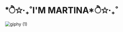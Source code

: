 <h1 align = "left"> *ੈ✩‧₊˚I'M MARTINA*ੈ✩‧₊˚ </h1>



![giphy (1)](https://github.com/martigdf/martigdf/assets/115803827/c85078cd-5cfe-4ff9-9bae-471c189b2a9b)



<!--
**martigdf/martigdf** is a ✨ _special_ ✨ repository because its `README.md` (this file) appears on your GitHub profile.

Here are some ideas to get you started:

- 🔭 I’m currently working on ...
- 🌱 I’m currently learning ...
- 👯 I’m looking to collaborate on ...
- 🤔 I’m looking for help with ...
- 💬 Ask me about ...
- 📫 How to reach me: ...
- 😄 Pronouns: ...
- ⚡ Fun fact: ...
-->
